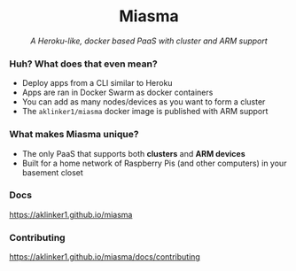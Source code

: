 <h1 align="center">Miasma</h1>
<p align="center"><i>A Heroku-like, docker based PaaS with cluster and ARM support</i><p>

### Huh? What does that even mean?

- Deploy apps from a CLI similar to Heroku
- Apps are ran in Docker Swarm as docker containers
- You can add as many nodes/devices as you want to form a cluster
- The `aklinker1/miasma` docker image is published with ARM support

### What makes Miasma unique?

- The only PaaS that supports both **clusters** and **ARM devices**
- Built for a home network of Raspberry Pis (and other computers) in your basement closet

### Docs

<https://aklinker1.github.io/miasma>

### Contributing

<https://aklinker1.github.io/miasma/docs/contributing>
